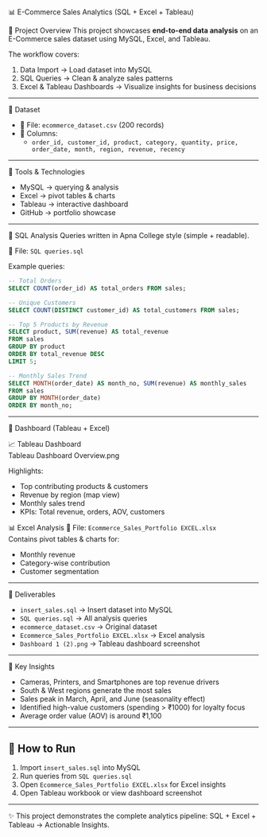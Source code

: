📊 E-Commerce Sales Analytics (SQL + Excel + Tableau)

🔹 Project Overview
This project showcases **end-to-end data analysis** on an E-Commerce sales dataset using MySQL, Excel, and Tableau.  

The workflow covers:
1. Data Import → Load dataset into MySQL  
2. SQL Queries → Clean & analyze sales patterns  
3. Excel & Tableau Dashboards → Visualize insights for business decisions  

---

🔹 Dataset
- 📂 File: `ecommerce_dataset.csv` (200 records)  
- 🧾 Columns:  
  - `order_id, customer_id, product, category, quantity, price, order_date, month, region, revenue, recency`  

---

🔹 Tools & Technologies
- MySQL → querying & analysis  
- Excel → pivot tables & charts  
- Tableau → interactive dashboard  
- GitHub → portfolio showcase  

---

🔹 SQL Analysis
Queries written in Apna College style (simple + readable).  

📂 File: `SQL queries.sql`  

Example queries:  

```sql
-- Total Orders
SELECT COUNT(order_id) AS total_orders FROM sales;

-- Unique Customers
SELECT COUNT(DISTINCT customer_id) AS total_customers FROM sales;

-- Top 5 Products by Revenue
SELECT product, SUM(revenue) AS total_revenue
FROM sales
GROUP BY product
ORDER BY total_revenue DESC
LIMIT 5;

-- Monthly Sales Trend
SELECT MONTH(order_date) AS month_no, SUM(revenue) AS monthly_sales
FROM sales
GROUP BY MONTH(order_date)
ORDER BY month_no;
```

---

🔹 Dashboard (Tableau + Excel)

📈 Tableau Dashboard  
Tableau Dashboard Overview.png

Highlights:
- Top contributing products & customers  
- Revenue by region (map view)  
- Monthly sales trend  
- KPIs: Total revenue, orders, AOV, customers  

📊 Excel Analysis
📂 File: `Ecommerce_Sales_Portfolio EXCEL.xlsx`  
Contains pivot tables & charts for:
- Monthly revenue  
- Category-wise contribution  
- Customer segmentation  

---

🔹 Deliverables
- `insert_sales.sql` → Insert dataset into MySQL  
- `SQL queries.sql` → All analysis queries  
- `ecommerce_dataset.csv` → Original dataset  
- `Ecommerce_Sales_Portfolio EXCEL.xlsx` → Excel analysis  
- `Dashboard 1 (2).png` → Tableau dashboard screenshot  

---

🔹 Key Insights
- Cameras, Printers, and Smartphones are top revenue drivers  
- South & West regions generate the most sales  
- Sales peak in March, April, and June (seasonality effect)  
- Identified high-value customers (spending > ₹1000) for loyalty focus  
- Average order value (AOV) is around ₹1,100  

---

## 🔹 How to Run
1. Import `insert_sales.sql` into MySQL  
2. Run queries from `SQL queries.sql`  
3. Open `Ecommerce_Sales_Portfolio EXCEL.xlsx` for Excel insights  
4. Open Tableau workbook or view dashboard screenshot  

---

✨ This project demonstrates the complete analytics pipeline: SQL + Excel + Tableau → Actionable Insights.  
